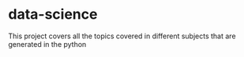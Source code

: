 # data-science
This project covers all the topics covered in different subjects that are generated in the python
